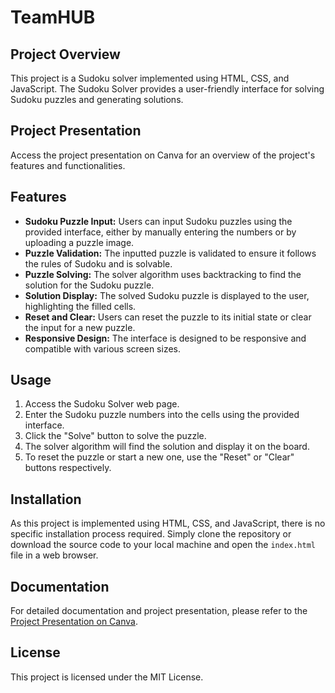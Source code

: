 # TeamHUB

## Project Overview
This project is a Sudoku solver implemented using HTML, CSS, and JavaScript. The Sudoku Solver provides a user-friendly interface for solving Sudoku puzzles and generating solutions.

## Project Presentation
Access the project presentation on Canva for an overview of the project's features and functionalities.

## Features
- **Sudoku Puzzle Input:** Users can input Sudoku puzzles using the provided interface, either by manually entering the numbers or by uploading a puzzle image.
- **Puzzle Validation:** The inputted puzzle is validated to ensure it follows the rules of Sudoku and is solvable.
- **Puzzle Solving:** The solver algorithm uses backtracking to find the solution for the Sudoku puzzle.
- **Solution Display:** The solved Sudoku puzzle is displayed to the user, highlighting the filled cells.
- **Reset and Clear:** Users can reset the puzzle to its initial state or clear the input for a new puzzle.
- **Responsive Design:** The interface is designed to be responsive and compatible with various screen sizes.

## Usage
1. Access the Sudoku Solver web page.
2. Enter the Sudoku puzzle numbers into the cells using the provided interface.
3. Click the "Solve" button to solve the puzzle.
4. The solver algorithm will find the solution and display it on the board.
5. To reset the puzzle or start a new one, use the "Reset" or "Clear" buttons respectively.

## Installation
As this project is implemented using HTML, CSS, and JavaScript, there is no specific installation process required. Simply clone the repository or download the source code to your local machine and open the `index.html` file in a web browser.

## Documentation
For detailed documentation and project presentation, please refer to the [Project Presentation on Canva](https://www.canva.com/design/DAF0auU50pE/N0cYdG2mdrKYf9Ai2jwn4g/view?utm_content=DAF0auU50pE&utm_campaign=designshare&utm_medium=link&utm_source=editor).

## License
This project is licensed under the MIT License.

